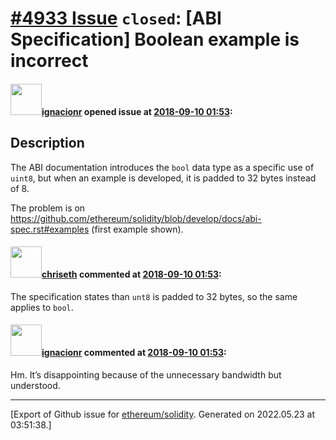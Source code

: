 # [\#4933 Issue](https://github.com/ethereum/solidity/issues/4933) `closed`: [ABI Specification] Boolean example is incorrect

#### <img src="https://avatars.githubusercontent.com/u/1210985?u=9d6a5b1ce1906ef5cc8f8bcdffdb0040b6849d81&v=4" width="50">[ignacionr](https://github.com/ignacionr) opened issue at [2018-09-10 01:53](https://github.com/ethereum/solidity/issues/4933):

## Description

The ABI documentation introduces the ``` bool ``` data type as a specific use of ``` uint8 ```, but when an example is developed, it is padded to 32 bytes instead of 8.

The problem is on https://github.com/ethereum/solidity/blob/develop/docs/abi-spec.rst#examples (first example shown).

#### <img src="https://avatars.githubusercontent.com/u/9073706?v=4" width="50">[chriseth](https://github.com/chriseth) commented at [2018-09-10 01:53](https://github.com/ethereum/solidity/issues/4933#issuecomment-419846988):

The specification states than `unt8` is padded to 32 bytes, so the same applies to `bool`.

#### <img src="https://avatars.githubusercontent.com/u/1210985?u=9d6a5b1ce1906ef5cc8f8bcdffdb0040b6849d81&v=4" width="50">[ignacionr](https://github.com/ignacionr) commented at [2018-09-10 01:53](https://github.com/ethereum/solidity/issues/4933#issuecomment-419874691):

Hm. It’s disappointing because of the unnecessary bandwidth but understood.


-------------------------------------------------------------------------------



[Export of Github issue for [ethereum/solidity](https://github.com/ethereum/solidity). Generated on 2022.05.23 at 03:51:38.]
